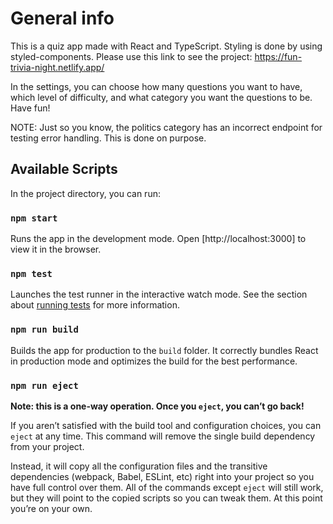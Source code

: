# General info

This is a quiz app made with React and TypeScript. Styling is done by using styled-components. 
Please use this link to see the project: https://fun-trivia-night.netlify.app/ 

In the settings, you can choose how many questions you want to have, which level of difficulty, and what category you want the questions to be. Have fun!

NOTE: Just so you know, the politics category has an incorrect endpoint for testing error handling. This is done on purpose.


## Available Scripts
In the project directory, you can run:

### `npm start`
Runs the app in the development mode.
Open [http://localhost:3000] to view it in the browser.

### `npm test`
Launches the test runner in the interactive watch mode.
See the section about [running tests](https://facebook.github.io/create-react-app/docs/running-tests) for more information.

### `npm run build`
Builds the app for production to the `build` folder.
It correctly bundles React in production mode and optimizes the build for the best performance.

### `npm run eject`
**Note: this is a one-way operation. Once you `eject`, you can’t go back!**

If you aren’t satisfied with the build tool and configuration choices, you can `eject` at any time. This command will remove the single build dependency from your project.

Instead, it will copy all the configuration files and the transitive dependencies (webpack, Babel, ESLint, etc) right into your project so you have full control over them. All of the commands except `eject` will still work, but they will point to the copied scripts so you can tweak them. At this point you’re on your own.

